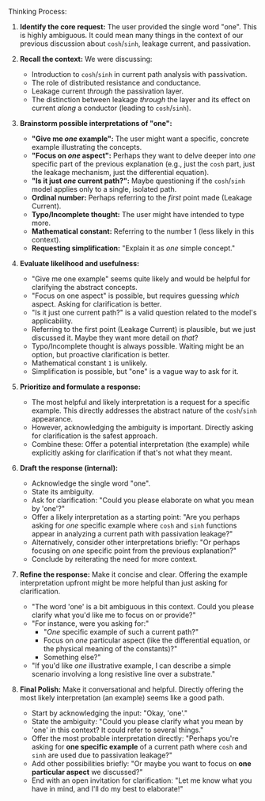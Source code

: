 Thinking Process:

1.  **Identify the core request:** The user provided the single word "one". This is highly ambiguous. It could mean many things in the context of our previous discussion about `cosh`/`sinh`, leakage current, and passivation.

2.  **Recall the context:** We were discussing:
    *   Introduction to `cosh`/`sinh` in current path analysis with passivation.
    *   The role of distributed resistance and conductance.
    *   Leakage current *through* the passivation layer.
    *   The distinction between leakage *through* the layer and its effect on current *along* a conductor (leading to `cosh`/`sinh`).

3.  **Brainstorm possible interpretations of "one":**
    *   **"Give me *one* example":** The user might want a specific, concrete example illustrating the concepts.
    *   **"Focus on *one* aspect":** Perhaps they want to delve deeper into *one* specific part of the previous explanation (e.g., just the `cosh` part, just the leakage mechanism, just the differential equation).
    *   **"Is it just *one* current path?":** Maybe questioning if the `cosh`/`sinh` model applies only to a single, isolated path.
    *   **Ordinal number:** Perhaps referring to the *first* point made (Leakage Current).
    *   **Typo/Incomplete thought:** The user might have intended to type more.
    *   **Mathematical constant:** Referring to the number 1 (less likely in this context).
    *   **Requesting simplification:** "Explain it as *one* simple concept."

4.  **Evaluate likelihood and usefulness:**
    *   "Give me one example" seems quite likely and would be helpful for clarifying the abstract concepts.
    *   "Focus on one aspect" is possible, but requires guessing *which* aspect. Asking for clarification is better.
    *   "Is it just one current path?" is a valid question related to the model's applicability.
    *   Referring to the first point (Leakage Current) is plausible, but we just discussed it. Maybe they want more detail on *that*?
    *   Typo/Incomplete thought is always possible. Waiting might be an option, but proactive clarification is better.
    *   Mathematical constant `1` is unlikely.
    *   Simplification is possible, but "one" is a vague way to ask for it.

5.  **Prioritize and formulate a response:**
    *   The most helpful and likely interpretation is a request for a specific example. This directly addresses the abstract nature of the `cosh`/`sinh` appearance.
    *   However, acknowledging the ambiguity is important. Directly asking for clarification is the safest approach.
    *   Combine these: Offer a potential interpretation (the example) while explicitly asking for clarification if that's not what they meant.

6.  **Draft the response (internal):**
    *   Acknowledge the single word "one".
    *   State its ambiguity.
    *   Ask for clarification: "Could you please elaborate on what you mean by 'one'?"
    *   Offer a likely interpretation as a starting point: "Are you perhaps asking for *one* specific example where `cosh` and `sinh` functions appear in analyzing a current path with passivation leakage?"
    *   Alternatively, consider other interpretations briefly: "Or perhaps focusing on *one* specific point from the previous explanation?"
    *   Conclude by reiterating the need for more context.

7.  **Refine the response:** Make it concise and clear. Offering the example interpretation upfront might be more helpful than just asking for clarification.

    *   "The word 'one' is a bit ambiguous in this context. Could you please clarify what you'd like me to focus on or provide?"
    *   "For instance, were you asking for:"
        *   "*One* specific example of such a current path?"
        *   Focus on *one* particular aspect (like the differential equation, or the physical meaning of the constants)?"
        *   Something else?"
    *   "If you'd like *one* illustrative example, I can describe a simple scenario involving a long resistive line over a substrate."

8.  **Final Polish:** Make it conversational and helpful. Directly offering the most likely interpretation (an example) seems like a good path.

    *   Start by acknowledging the input: "Okay, 'one'."
    *   State the ambiguity: "Could you please clarify what you mean by 'one' in this context? It could refer to several things."
    *   Offer the most probable interpretation directly: "Perhaps you're asking for **one specific example** of a current path where `cosh` and `sinh` are used due to passivation leakage?"
    *   Add other possibilities briefly: "Or maybe you want to focus on **one particular aspect** we discussed?"
    *   End with an open invitation for clarification: "Let me know what you have in mind, and I'll do my best to elaborate!"